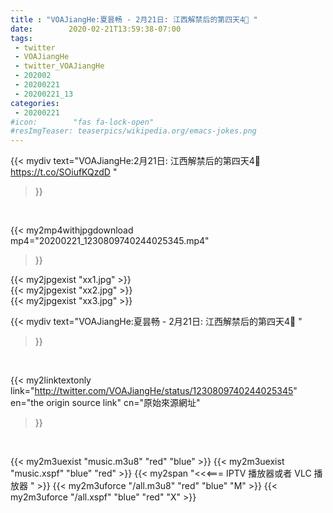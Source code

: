 ```yaml
---
title : "VOAJiangHe:夏昙畅 - 2月21日: 江西解禁后的第四天4⃣️ "
date:        2020-02-21T13:59:38-07:00
tags:
 - twitter
 - VOAJiangHe
 - twitter_VOAJiangHe
 - 202002
 - 20200221
 - 20200221_13
categories:
 - 20200221
#icon:        "fas fa-lock-open"
#resImgTeaser: teaserpics/wikipedia.org/emacs-jokes.png
---
```


{{< mydiv text="VOAJiangHe:2月21日: 江西解禁后的第四天4⃣️ https://t.co/SOiufKQzdD "
>}}
<br>


{{< my2mp4withjpgdownload mp4="20200221_1230809740244025345.mp4"
>}}

{{< my2jpgexist "xx1.jpg" >}}<br>
{{< my2jpgexist "xx2.jpg" >}}<br>
{{< my2jpgexist "xx3.jpg" >}}<br>



{{< mydiv text="VOAJiangHe:夏昙畅 - 2月21日: 江西解禁后的第四天4⃣️ "
>}}
<br>

{{< my2linktextonly link="http://twitter.com/VOAJiangHe/status/1230809740244025345"
en="the origin source link" cn="原始來源網址"
>}}


<br>

{{< my2m3uexist "music.m3u8" "red"  "blue" >}} {{< my2m3uexist "music.xspf" "blue" "red"  >}} {{< my2span "<<<=== IPTV 播放器或者 VLC 播放器 " >}} {{< my2m3uforce "/all.m3u8" "red"  "blue" "M" >}} {{< my2m3uforce "/all.xspf" "blue" "red"  "X" >}} 
